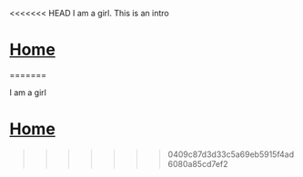 <<<<<<< HEAD
I am a girl. This is an intro

# [Home](index.md)
=======

I am a girl

# [Home](index.md)
>>>>>>> 0409c87d3d33c5a69eb5915f4ad6080a85cd7ef2
